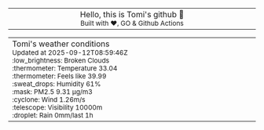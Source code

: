 
<div align="center">
<table>
<tbody>
<td align="center">
<img width="2000" height="0"><br>
Hello, this is Tomi's github 👋<br>
<sup>Built with ❤️, GO & Github Actions</sup><br>
<img width="2000" height="0">
</td>
</tbody>
</table>
</div>
<table>
<tbody>
<td align="left">
<img width="2000" height="0"><br>
Tomi's weather conditions<br>
<sup>Updated at 2025-09-12T08:59:46Z</sup><br>
<sup>:low_brightness: Broken Clouds</sup><br>
<sup>:thermometer: Temperature 33.04 </sup><br>
<sup>:thermometer: Feels like 39.99</sup><br>
<sup>:sweat_drops: Humidity 61%</sup><br>
<sup>:mask: PM2.5 9.31 μg/m3</sup><br>
<sup>:cyclone: Wind 1.26m/s </sup><br>
<sup>:telescope: Visibility 10000m </sup><br>
<sup>:droplet: Rain 0mm/last 1h </sup><br>
<img width="2000" height="0">
</td>
<td align="left">
<img width="2000" height="0"><br>
<br>
<img width="2000" height="0">
</td>
</tbody>
</table>
</div>
    